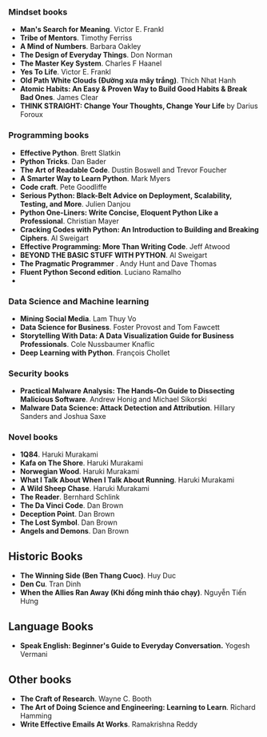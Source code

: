 ### Mindset books
* **Man's Search for Meaning**. Victor E. Frankl
* **Tribe of Mentors**. Timothy Ferriss
* **A Mind of Numbers**. Barbara Oakley
* **The Design of Everyday Things**. Don Norman
* **The Master Key System**. Charles F Haanel
* **Yes To Life**. Victor E. Frankl
* **Old Path White Clouds (Đường xưa mây trắng)**. Thich Nhat Hanh
* **Atomic Habits: An Easy & Proven Way to Build Good Habits & Break Bad Ones**. James Clear
* **THINK STRAIGHT: Change Your Thoughts, Change Your Life** by Darius Foroux

### Programming books
* **Effective Python**. Brett Slatkin
* **Python Tricks**. Dan Bader
* **The Art of Readable Code**. Dustin Boswell and Trevor Foucher
* **A Smarter Way to Learn Python**. Mark Myers
* **Code craft**. Pete Goodliffe
* **Serious Python: Black-Belt Advice on Deployment, Scalability, Testing, and More**. Julien Danjou
* **Python One-Liners: Write Concise, Eloquent Python Like a Professional**. Christian Mayer
* **Cracking Codes with Python: An Introduction to Building and Breaking Ciphers**. Al Sweigart
* **Effective Programming: More Than Writing Code**. Jeff Atwood
* **BEYOND THE BASIC STUFF WITH PYTHON**. Al Sweigart
* **The Pragmatic Programmer** . Andy Hunt and Dave Thomas
* **Fluent Python Second edition**. Luciano Ramalho
* 
### Data Science and Machine learning
* **Mining Social Media**. Lam Thuy Vo
* **Data Science for Business**. Foster Provost and Tom Fawcett
* **Storytelling With Data: A Data Visualization Guide for Business Professionals**. Cole Nussbaumer Knaflic
* **Deep Learning with Python**. François Chollet

### Security books
* **Practical Malware Analysis: The Hands-On Guide to Dissecting Malicious Software**. Andrew Honig and Michael Sikorski
* **Malware Data Science: Attack Detection and Attribution**. Hillary Sanders and Joshua Saxe

### Novel books
* **1Q84**. Haruki Murakami
* **Kafa on The Shore**. Haruki Murakami
* **Norwegian Wood**. Haruki Murakami
* **What I Talk About When I Talk About Running**. Haruki Murakami
* **A Wild Sheep Chase**. Haruki Murakami
* **The Reader**. Bernhard Schlink
* **The Da Vinci Code**. Dan Brown
* **Deception Point**. Dan Brown
* **The Lost Symbol**. Dan Brown
* **Angels and Demons**. Dan Brown

## Historic Books
* **The Winning Side (Ben Thang Cuoc)**. Huy Duc
* **Den Cu**. Tran Dinh
* **When the Allies Ran Away (Khi đồng minh tháo chạy)**. Nguyễn Tiến Hưng

## Language Books
* **Speak English: Beginner's Guide to Everyday Conversation.** Yogesh Vermani

## Other books
* **The Craft of Research**. Wayne C. Booth
* **The Art of Doing Science and Engineering: Learning to Learn**. Richard Hamming
* **Write Effective Emails At Works**. Ramakrishna Reddy
